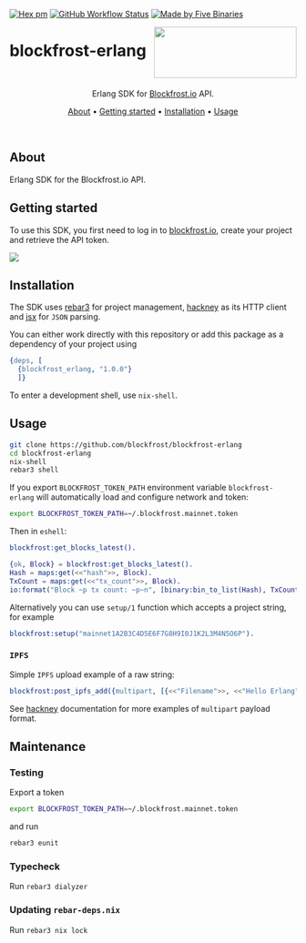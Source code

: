 [![Hex pm](http://img.shields.io/hexpm/v/blockfrost_erlang.svg?style=flat)](https://hex.pm/packages/blockfrost_erlang)
[![GitHub Workflow Status](https://img.shields.io/github/actions/workflow/status/blockfrost/blockfrost-erlang/ci.yaml?branch=master)](https://github.com/blockfrost/blockfrost-erlang/actions/workflows/ci.yaml)
[![Made by Five Binaries](https://img.shields.io/badge/made%20by-Five%20Binaries-darkviolet.svg?style=flat-square)](https://fivebinaries.com/)

<img src="https://blockfrost.io/images/logo.svg" width="250" align="right" height="90">

# blockfrost-erlang

<br/>

<p align="center">Erlang SDK for <a href="https://blockfrost.io">Blockfrost.io</a> API.</p>
<p align="center">
  <a href="#about">About</a> •
  <a href="#getting-started">Getting started</a> •
  <a href="#installation">Installation</a> •
  <a href="#usage">Usage</a>
</p>

<br/>

## About

Erlang SDK for the Blockfrost.io API.

## Getting started

To use this SDK, you first need to log in to [blockfrost.io](https://blockfrost.io), create your project and retrieve the API token.

<img src="https://i.imgur.com/smY12ro.png">

<br/>

## Installation

The SDK uses [rebar3](http://rebar3.org) for project management, [hackney](https://github.com/benoitc/hackney)
as its HTTP client and [jsx](https://github.com/talentdeficit/jsx/) for `JSON`
parsing.

You can either work directly with this repository or add this package as a dependency of your project using


```erlang
{deps, [
  {blockfrost_erlang, "1.0.0"}
  ]}
```

To enter a development shell, use `nix-shell`.

## Usage

```sh
git clone https://github.com/blockfrost/blockfrost-erlang
cd blockfrost-erlang
nix-shell
rebar3 shell
```

If you export `BLOCKFROST_TOKEN_PATH` environment variable
`blockfrost-erlang` will automatically load
and configure network and token:

```sh
export BLOCKFROST_TOKEN_PATH=~/.blockfrost.mainnet.token
```

Then in `eshell`:

```erlang
blockfrost:get_blocks_latest().

{ok, Block} = blockfrost:get_blocks_latest().
Hash = maps:get(<<"hash">>, Block).
TxCount = maps:get(<<"tx_count">>, Block).
io:format("Block ~p tx count: ~p~n", [binary:bin_to_list(Hash), TxCount]).
```

Alternatively you can use `setup/1` function
which accepts a project string, for example

```erlang
blockfrost:setup("mainnet1A2B3C4D5E6F7G8H9I0J1K2L3M4N5O6P").
```

### `IPFS`

Simple `IPFS` upload example of a raw string:

```erlang
blockfrost:post_ipfs_add({multipart, [{<<"Filename">>, <<"Hello Erlang">>}]}).
```

See [hackney](https://github.com/benoitc/hackney#send-a-body) documentation
for more examples of `multipart` payload format.

## Maintenance

### Testing

Export a token
```sh
export BLOCKFROST_TOKEN_PATH=~/.blockfrost.mainnet.token
```

and run

```sh
rebar3 eunit
```

### Typecheck

Run `rebar3 dialyzer`

### Updating `rebar-deps.nix`

Run `rebar3 nix lock`
